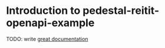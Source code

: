 # Introduction to pedestal-reitit-openapi-example

TODO: write [great documentation](http://jacobian.org/writing/what-to-write/)
